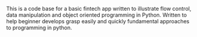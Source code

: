 This is a code base for a basic fintech app written to illustrate flow control, data manipulation and object oriented programming in Python.
Written to help beginner develops grasp easily and quickly fundamental approaches to programming in python.

